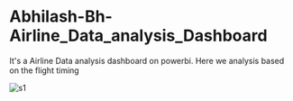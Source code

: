 # Abhilash-Bh-Airline_Data_analysis_Dashboard
It's a Airline Data analysis dashboard on powerbi. Here we analysis based on the flight timing

![s1](https://github.com/Abhilash-Bh/Abhilash-Bh-Airline_Data_analysis_Dashboard/assets/96327051/32c11e64-ba5a-4771-8b47-be497cdcd974)

